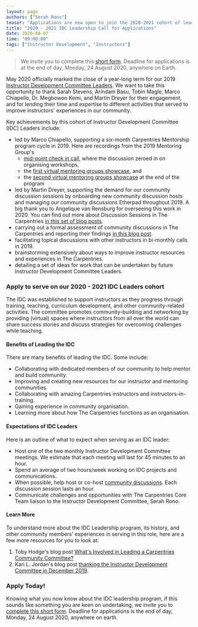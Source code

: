 ```yaml
---
layout: page
authors: ["Serah Rono"]
teaser: "Applications are now open to join the 2020-2021 cohort of leadership for the Instructor Development Committee"
title: "2020 - 2021 IDC Leadership Call for Applications"
date: 2020-08-07
time: "09:00:00"
tags: ["Instructor Development", "Instructors"]
---
```

> We invite you to complete this [short form](https://forms.gle/hssLFFHunLaAHa378). Deadline for applications is at the end of day, Monday, 24 August 2020, anywhere on Earth.

May 2020 officially marked the close of a year-long term for our 2019 [Instructor Development Committee Leaders](https://carpentries.org/blog/2019/04/new-idc-members/). We want to take this opportunity to thank Sarah Stevens, Arindam Basu, Tobin Magle, Marco Chiapello, Dr. Megbowon Kemi, and Martin Dreyer for their engagement, and for lending their time and expertise to different activities that served to improve instructors' experiences in our community.

Key achievements by this cohort of Instructor Development Committee (IDC) Leaders include:
- led by Marco Chiapello, supporting a six-month Carpentries Mentorship program cycle in 2019. Here are recordings from the 2019 Mentoring Group's
  - [mid-point check in call](https://youtu.be/-bh_h7oKJuU), where the discussion zeroed in on organising workshops,
  - the [first virtual mentoring groups showcase](https://youtu.be/Y-dvLm6zgaU), and
  - the [second virtual mentoring groups showcase](https://youtu.be/U87YkA81eZY) at the end of the program
- led by Martin Dreyer, supporting the demand for our community discussion sessions by onboarding new community discussion hosts and managing our community discussions Etherpad throughout 2019. A big thank you to Angelique van Rensburg for overseeing this work in 2020. You can find out more about Discussion Sessions in The Carpentries [in this set of blog posts](https://carpentries.org/posts-by-tags/#blog-tag-discussion-sessions).
- carrying out a formal assessment of community discussions in The Carpentries and reporting their findings [in this blog post](https://carpentries.org/blog/2019/08/IDC-discussion-survey/).
- facilitating topical discussions with other instructors in bi-monthly calls in 2019.
- brainstorming extensively about ways to improve instructor resources and experiences in The Carpentries.
- detailing a set of ideas for work that can be undertaken by future Instructor Development Committee Leaders.

### Apply to serve on our 2020 - 2021 IDC Leaders cohort

The IDC was established to support instructors as they progress through training, teaching, curriculum development, and other community-related activities. The committee promotes community-building and networking by providing (virtual) spaces where instructors from all over the world can share success stories and discuss strategies for overcoming challenges while teaching.

#### Benefits of Leading the IDC

There are many benefits of leading the IDC. Some include:
- Collaborating with dedicated members of our community to help mentor and build community.
- Improving and creating new resources for our instructor and mentoring communities.
- Collaborating with amazing Carpentries instructors and instructors-in-training.
- Gaining experience in community organisation.
- Learning more about how The Carpentries functions as an organisation.

#### Expectations of IDC Leaders

Here is an outline of what to expect when serving as an IDC leader:
- Host one of the two monthly Instructor Development Committee meetings. We estimate that each meeting will last for 45 minutes to an hour.
- Spend an average of two hours/week working on IDC projects and communications.
- When possible, help host or co-host [community discussions](https://docs.carpentries.org/topic_folders/instructor_development/community_discussions.html). Each discussion session lasts an hour.
- Communicate challenges and opportunities with The Carpentries Core Team liaison to the Instructor Development Committee, Serah Rono.

#### Learn More
To understand more about the IDC Leadership program, its history, and other community members' experiences in serving in this role, here are a few more resources for you to look at:
1. Toby Hodge's blog post [What's Involved in Leading a Carpentries Community Committee?](https://carpentries.org/blog/2019/04/idc-reflection/)
2. Kari L. Jordan's blog post [thanking the Instructor Development Committee in December 2019](https://carpentries.org/blog/2019/12/idc-gratitudes/).

### Apply Today!
Knowing what you now know about the IDC leadership program, if this sounds like something you are keen on undertaking, we invite you to [complete this short form](https://forms.gle/hssLFFHunLaAHa378). Deadline for applications is the end of day, Monday, 24 August 2020, anywhere on earth.
